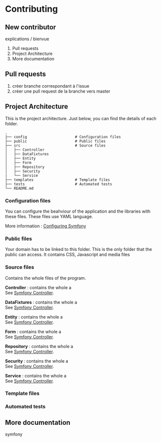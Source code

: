 # Contributing

## New contributor

explications / bienvue

1. Pull requests
2. Project Architecture
3. More documentation

## Pull requests

1. créer branche correspondant à l'issue
2. créer une pull request de la branche vers master

## Project Architecture
This is the project architecture. Just below, you can find the details of each folder.

    .
    ├── config                      # Configuration files
    ├── public                      # Public files
    ├── src                         # Source files
    │   ├── Controller              
    │   ├── DataFixtures         
    │   ├── Entity              
    │   ├── Form         
    │   ├── Repository         
    │   ├── Security
    |   └── Service           
    ├── templates                   # Template files
    ├── tests                       # Automated tests
    └── README.md

### Configuration files
You can configure the beahviour of the application and the libraries with these files. These files use YAML language.

More information : [Configuring Symfony](https://symfony.com/doc/current/configuration.html)

### Public files

Your domain has to be linked to this folder. This is the only folder that the public can access. It contains CSS, Javascript and media files

### Source files

Contains the whole files of the program.

**Controller** : contains the whole a  
See [Symfony Controller](https://symfony.com/doc/current/controller.html).


**DataFixtures** : contains the whole a  
See [Symfony Controller](https://symfony.com/doc/current/controller.html).


**Entity** : contains the whole a  
See [Symfony Controller](https://symfony.com/doc/current/controller.html).

**Form** : contains the whole a  
See [Symfony Controller](https://symfony.com/doc/current/controller.html).

**Repository** : contains the whole a  
See [Symfony Controller](https://symfony.com/doc/current/controller.html).

**Security** : contains the whole a  
See [Symfony Controller](https://symfony.com/doc/current/controller.html).

**Service** : contains the whole a  
See [Symfony Controller](https://symfony.com/doc/current/controller.html).


### Template files

### Automated tests

## More documentation

symfony 
